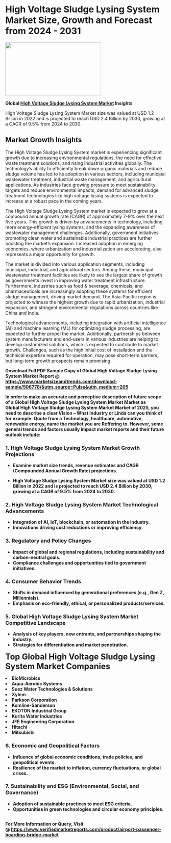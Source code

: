 <H1>High Voltage Sludge Lysing System Market Size, Growth and Forecast from 2024 - 2031</H1><img class="aligncenter size-medium wp-image-584254" src="https://thirdeyenews.in/wp-content/uploads/2024/09/Global-Market-Research-300x168.jpeg" alt="" width="300" height="168" /><p><strong>Global&nbsp;<a href="https://www.marketsizeandtrends.com/download-sample/506778/&amp;utm_source=Pulse&amp;utm_medium=205">High Voltage Sludge Lysing System Market</a> Insights</strong></p><p>High Voltage Sludge Lysing System Market size was valued at USD 1.2 Billion in 2022 and is projected to reach USD 2.4 Billion by 2030, growing at a CAGR of 9.5% from 2024 to 2030.</p><p><h2>Market Growth Insights</h2> <p>The High Voltage Sludge Lysing System market is experiencing significant growth due to increasing environmental regulations, the need for effective waste treatment solutions, and rising industrial activities globally. The technology’s ability to efficiently break down organic materials and reduce sludge volume has led to its adoption in various sectors, including municipal wastewater treatment, industrial waste management, and agricultural applications. As industries face growing pressure to meet sustainability targets and reduce environmental impacts, demand for advanced sludge treatment technologies like high voltage lysing systems is expected to increase at a robust pace in the coming years.</p> <p><strong></strong></p> <p>The High Voltage Sludge Lysing System market is expected to grow at a compound annual growth rate (CAGR) of approximately 7-9% over the next five years. This growth is driven by advancements in technology, including more energy-efficient lysing systems, and the expanding awareness of wastewater management challenges. Additionally, government initiatives promoting clean water and sustainable industrial practices are further boosting the market’s expansion. Increased adoption in emerging economies, where urbanization and industrialization are accelerating, also represents a major opportunity for growth.</p> <p>The market is divided into various application segments, including municipal, industrial, and agricultural sectors. Among these, municipal wastewater treatment facilities are likely to see the largest share of growth as governments invest in improving water treatment infrastructure. Furthermore, industries such as food & beverage, chemicals, and pharmaceuticals are increasingly adopting these systems for efficient sludge management, driving market demand. The Asia-Pacific region is projected to witness the highest growth due to rapid urbanization, industrial expansion, and stringent environmental regulations across countries like China and India.</p> <p>Technological advancements, including integration with artificial intelligence (AI) and machine learning (ML) for optimizing sludge processing, are expected to further propel the market. Additionally, partnerships between system manufacturers and end-users in various industries are helping to develop customized solutions, which is expected to contribute to market growth. Challenges, such as the high initial cost of installation and the technical expertise required for operation, may pose short-term barriers, but long-term growth prospects remain promising.</p> <p><strong></p><p><span class=""><strong>Download Full PDF Sample Copy of Global High Voltage Sludge Lysing System Market Report</strong> @ <a href="https://www.marketsizeandtrends.com/download-sample/506778/&amp;utm_source=Pulse&amp;utm_medium=205" target="_blank">https://www.marketsizeandtrends.com/download-sample/506778/&amp;utm_source=Pulse&amp;utm_medium=205</a></span></p><p>In order to make an accurate and perceptive description of future scope of a Global&nbsp;High Voltage Sludge Lysing System Market Market as Global&nbsp;High Voltage Sludge Lysing System Market Market of 2025, you need to describe a clear Vision &ndash; What Industry or Linda can you think of for example: Quote from a Technology, healthcare, automotive, renewable energy, name the market you are Reffering to. However, some general trends and factors usually impact market reports and their future outlook include:</p><h3>1.&nbsp;<strong>High Voltage Sludge Lysing System Market Growth Projections</strong></h3><ul><li>Examine market size trends, revenue estimates and CAGR (Compounded Annual Growth Rate) projections.</li><li><p>High Voltage Sludge Lysing System Market size was valued at USD 1.2 Billion in 2022 and is projected to reach USD 2.4 Billion by 2030, growing at a CAGR of 9.5% from 2024 to 2030.</p></li></ul><h3>2.&nbsp;<strong>High Voltage Sludge Lysing System Market Technological Advancements</strong></h3><ul><li>Integration of AI, IoT, blockchain, or automation in the industry.</li><li>Innovations driving cost reductions or improving efficiency.</li></ul><h3>3.&nbsp;<strong>Regulatory and Policy Changes</strong></h3><ul><li>Impact of global and regional regulations, including sustainability and carbon-neutral goals.</li><li>Compliance challenges and opportunities tied to government initiatives.</li></ul><h3>4.&nbsp;<strong>Consumer Behavior Trends</strong></h3><ul><li>Shifts in demand influenced by generational preferences (e.g., Gen Z, Millennials).</li><li>Emphasis on eco-friendly, ethical, or personalized products/services.</li></ul><h3>5.&nbsp;<strong>Global High Voltage Sludge Lysing System Market Competitive Landscape</strong></h3><ul><li>Analysis of key players, new entrants, and partnerships shaping the industry.</li><li>Strategies for differentiation and market penetration.</li></ul><p data-pm-slice="1 1 []"><span style="color: inherit; font-family: inherit; font-size: 25px;">Top Global High Voltage Sludge Lysing System Market Companies</span></p><div class="" data-test-id=""><p><li>BioMicrobics</li><li> Aqua-Aerobic Systems</li><li> Suez Water Technologies & Solutions</li><li> Xylem</li><li> Parkson Corporation</li><li> Komline-Sanderson</li><li> EKOTON Industrial Group</li><li> Kurita Water Industries</li><li> JFE Engineering Corporation</li><li> Hitachi</li><li> Mitsubishi</li></p></div><h3>6.&nbsp;<strong>Economic and Geopolitical Factors</strong></h3><ul><li>Influence of global economic conditions, trade policies, and geopolitical events.</li><li>Resilience of the market to inflation, currency fluctuations, or global crises.</li></ul><h3>7.&nbsp;<strong>Sustainability and ESG (Environmental, Social, and Governance)</strong></h3><ul><li>Adoption of sustainable practices to meet ESG criteria.</li><li>Opportunities in green technologies and circular economy principles.</li></ul><h2><strong style="font-size: 14px;">For More Information or Query, Visit @&nbsp;</strong><a style="background-color: #ffffff; font-size: 14px;" href="https://www.marketsizeandtrends.com/report/high-voltage-sludge-lysing-system-market/" target="_blank">https://www.verifiedmarketreports.com/product/airport-passenger-boarding-bridge-market</a></h2>
